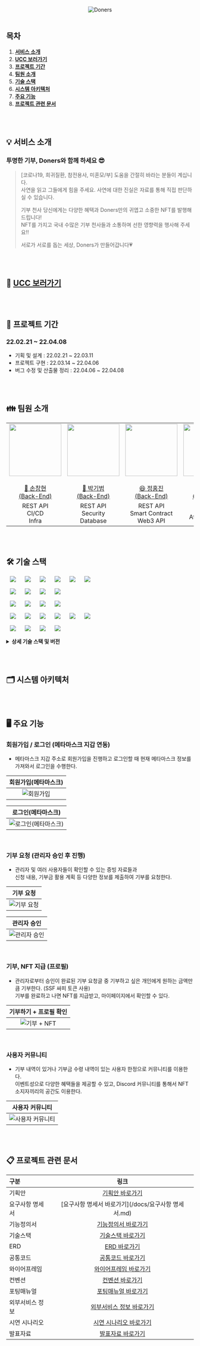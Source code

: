 <div align="center">
  <br />
  <img src="./readme_assets/doners_intro.png" alt="Doners" />
  <br />
  <br />
</div>

## 목차

1. [**서비스 소개**](#1)
2. [**UCC 보러가기**](#2)
3. [**프로젝트 기간**](#3)
4. [**팀원 소개**](#4)
5. [**기술 스택**](#5)
6. [**시스템 아키텍처**](#6)
7. [**주요 기능**](#7)
8. [**프로젝트 관련 문서**](#8)

<br/><br/>

<div id="1"></div>

## 💡 서비스 소개

### 투명한 기부, Doners와 함께 하세요 😎

> [코로나19, 희귀질환, 참전용사, 미혼모/부]  도움을 간절히 바라는 분들이 계십니다. <br/>
> 사연을 읽고 그들에게 힘을 주세요. 사연에 대한 진실은 자료를 통해 직접 판단하실 수 있습니다. <br/>
> 
> 기부 천사 당신에게는 다양한 혜택과 Doners만의 귀엽고 소중한 NFT를 발행해 드립니다! <br/>
> NFT를 가지고 국내 수많은 기부 천사들과 소통하며 선한 영향력을 행사해 주세요!! <br/>
>
> 서로가 서로를 돕는 세상, Doners가 만들어갑니다💗

<br/><br/>

<div id="2"></div>

## 🎥 [UCC 보러가기]()


<br/><br/>

<div id="3"></div>

## 📆 프로젝트 기간
### 22.02.21 ~ 22.04.08
- 기획 및 설계 : 22.02.21 ~ 22.03.11
- 프로젝트 구현 : 22.03.14 ~ 22.04.06
- 버그 수정 및 산출물 정리 : 22.04.06 ~ 22.04.08


<br/><br/>

<div id="4"></div>

## 👪 팀원 소개
<table>
    <tr>
        <td height="140px" align="center"> <a href="https://github.com/changhyuns">
            <img src="https://avatars.githubusercontent.com/changhyuns" width="140px" /> <br><br> 👑 손창현 <br>(Back-End) </a> <br></td>
        <td height="140px" align="center"> <a href="https://github.com/kibum414">
            <img src="https://avatars.githubusercontent.com/kibum414" width="140px" /> <br><br> 🙂 박기범 <br>(Back-End) </a> <br></td>
        <td height="140px" align="center"> <a href="https://github.com/JeongHongJin">
            <img src="https://avatars.githubusercontent.com/JeongHongJin" width="140px" /> <br><br> 😆 정홍진 <br>(Back-End) </a> <br></td>
        <td height="140px" align="center"> <a href="https://github.com/thdalstn6352">
            <img src="https://avatars.githubusercontent.com/thdalstn6352" width="140px" /> <br><br> 😁 송민수 <br>(Front-End) </a> <br></td>
        <td height="140px" align="center"> <a href="https://github.com/eazae">
            <img src="https://avatars.githubusercontent.com/eazae" width="140px" /> <br><br> 🙄 신지우 <br>(Front-End) </a> <br></td>
        <td height="140px" align="center"> <a href="https://github.com/j-ij-i">
            <img src="https://avatars.githubusercontent.com/j-ij-i" width="140px" /> <br><br> 😶 이선민 <br>(Front-End) </a> <br></td>
    </tr>
    <tr>
        <td align="center">REST API<br/>CI/CD<br/>Infra<br/></td>
        <td align="center">REST API<br/>Security<br/>Database<br/></td>
        <td align="center">REST API<br/>Smart Contract<br/>Web3 API<br/></td>
        <td align="center">UI/UX<br/>Atomic Design<br/></td>
        <td align="center">UI/UX<br/>NFT Contract<br/>Web3 API<br/></td>
        <td align="center">UI/UX<br/><br/></td>
    </tr>
</table>

<br/><br/>

<div id="5"></div>

## 🛠️ 기술 스택
<img src="https://img.shields.io/badge/Java-007396?style=for-the-badge&logo=Java&logoColor=#007396" style="height : auto; margin-left : 10px; margin-right : 10px;"/> <img src="https://img.shields.io/badge/Gradle-02303A?style=for-the-badge&logo=Gradle&logoColor=white" style="height : auto; margin-left : 10px; margin-right : 10px;"/> <img src="https://img.shields.io/badge/Spring Boot-6DB33F?style=for-the-badge&logo=Spring Boot&logoColor=white" style="height : auto; margin-left : 10px; margin-right : 10px;"/> <img src="https://img.shields.io/badge/Spring Security-6DB33F?style=for-the-badge&logo=Spring Security&logoColor=white" style="height : auto; margin-left : 10px; margin-right : 10px;"/>  <img src="https://img.shields.io/badge/Swagger-85EA2D?style=for-the-badge&logo=Swagger&logoColor=black" style="height : auto; margin-left : 10px; margin-right : 10px;"/> <img src="https://img.shields.io/badge/JSON Web Tokens-000000?style=for-the-badge&logo=JSON Web Tokens&logoColor=white" style="height : auto; margin-left : 10px; margin-right : 10px;"/> <br>

<img src="https://img.shields.io/badge/Solidity-363636?style=for-the-badge&logo=Solidity&logoColor=#363636" style="height : auto; margin-left : 10px; margin-right : 10px;"/> <img src="https://img.shields.io/badge/Ethereum-3C3C3D?style=for-the-badge&logo=Ethereum&logoColor=#3C3C3D" style="height : auto; margin-left : 10px; margin-right : 10px;"/> <img src="https://img.shields.io/badge/Web3.js-F16822?style=for-the-badge&logo=Web3.js&logoColor=white" style="height : auto; margin-left : 10px; margin-right : 10px;"/> <img src="https://img.shields.io/badge/JavaScript-F7DF1E?style=for-the-badge&logo=JavaScript&logoColor=white" style="height : auto; margin-left : 10px; margin-right : 10px;"/>  <br>

<img src="https://img.shields.io/badge/Node.js-339939?style=for-the-badge&logo=Node.js&logoColor=white" style="height : auto; margin-left : 10px; margin-right : 10px;"/> <img src="https://img.shields.io/badge/React-61DAFB?style=for-the-badge&logo=React&logoColor=black" style="height : auto; margin-left : 10px; margin-right : 10px;"/> <img src="https://img.shields.io/badge/TypeScript-3178C6?style=for-the-badge&logo=TypeScript&logoColor=white" style="height : auto; margin-left : 10px; margin-right : 10px;"/> <img src="https://img.shields.io/badge/PostCSS-DD3A0A?style=for-the-badge&logo=PostCss&logoColor=white" style="height : auto; margin-left : 10px; margin-right : 10px;"/> <br>

<img src="https://img.shields.io/badge/Nginx-009639?style=for-the-badge&logo=NGINX&logoColor=white" style="height : auto; margin-left : 10px; margin-right : 10px;"/> <img src="https://img.shields.io/badge/Docker-2496ED?style=for-the-badge&logo=Docker&logoColor=white" style="height : auto; margin-left : 10px; margin-right : 10px;"/> <img src="https://img.shields.io/badge/Jenkins-D24939?style=for-the-badge&logo=Jenkins&logoColor=white" style="height : auto; margin-left : 10px; margin-right : 10px;"/> <img src="https://img.shields.io/badge/MySQL-4479A1?style=for-the-badge&logo=MySQL&logoColor=white" style="height : auto; margin-left : 10px; margin-right : 10px;"/> <img src="https://img.shields.io/badge/Ubuntu-E95420?style=for-the-badge&logo=Ubuntu&logoColor=white" style="height : auto; margin-left : 10px; margin-right : 10px;"/> <img src="https://img.shields.io/badge/Amazon S3-FA5858?style=for-the-badge&logo=Amazon S3&logoColor=white" style="height : auto; margin-left : 10px; margin-right : 10px;"/> <br>

<img src="https://img.shields.io/badge/Jira-0052CC?style=for-the-badge&logo=Jira&logoColor=white" style="height : auto; margin-left : 10px; margin-right : 10px;"/> <img src="https://img.shields.io/badge/GitLab-FCA121?style=for-the-badge&logo=GitLab&logoColor=white" style="height : auto; margin-left : 10px; margin-right : 10px;"/> <img src="https://img.shields.io/badge/Notion-000000?style=for-the-badge&logo=Notion&logoColor=white" style="height : auto; margin-left : 10px; margin-right : 10px;"/> <img src="https://img.shields.io/badge/Mattermost-0058CC?style=for-the-badge&logo=Mattermost&logoColor=white" style="height : auto; margin-left : 10px; margin-right : 10px;"/> <br>

<details><summary> <b> 상세 기술 스택 및 버전</b> </summary>

| 범위           | 기술 스택       | 상세               | 버전        |
| -------------- | --------------- | ------------------ | ----------- |
| **공통**           | 버전 컨트롤     | Gitlab             |             |
|                | 이슈 관리       | Jira               |             |
|                | 커뮤니케이션    | Mattermost, Notion |             |
| **BackEnd**        | DB              | MySQL              | 5.7         |
|                | JDK             | Zulu               | 8.33.0.1    |
|                | spring          | spring boot        | 2.6.4       |
|                | IDE             | Eclipse            | JEE 2020-06 |
|                |                 | Intellij           | 2021.03     |
|                | 빌드 툴         | Gradle             | 7.3.3       |
| **FrontEnd**       | HTML5           |                    |             |
|                | CSS3            |                    |             |
|                | JavaScript(ES6) |                    |             |
|                | TypeScript      |                    |             |
|                | React           | React              | 17.0.2      |
|                | React           | Recoil             | 0.6.1       |
|                | IDE             | Visual Studio Code |             |
|                | React           | PostCSS            |             |
| **Server**         | 서버            | AWS EC2            |             |
| **DevOps**         | CI/CD           | Docker             |             |
|                | CI/CD           | Jenkins            |             |
| **Smart-Contract** | Solidity        | Solidity           | ^0.8.0      |
|                | Truffle         | Truffle            | 5.5.6       |
|                | Web3.js         | Web3.js            | 1.7.1       |

</details>

<br/><br/>

<div id="6"></div>

## 🗂️ 시스템 아키텍처

<br/><br/>

<div id="7"></div>

## 🖥️ 주요 기능 

### 회원가입 / 로그인 (메타마스크 지갑 연동)
- 메타마스크 지갑 주소로 회원가입을 진행하고 
  로그인할 때 현재 메타마스크 정보를 가져와서 로그인을 수행한다.

|                              회원가입(메타마스크)                       |
| :---------------------------------------------------------------------------: |
|  <img src="./readme_assets/signup.gif" alt="회원가입" />  |

|                              로그인(메타마스크)                       |
| :---------------------------------------------------------------------------: |
|  <img src="./readme_assets/metamask_login.gif" alt="로그인(메타마스크)" />  |

<br/>

### 기부 요청 (관리자 승인 후 진행)
- 관리자 및 여러 사용자들이 확인할 수 있는 증빙 자료들과 <br>
  신청 내용, 기부금 활용 계획 등 다양한 정보를 제출하여 기부를 요청한다.

|                              기부 요청                       |
| :---------------------------------------------------------------------------: |
|  <img src="./readme_assets/donation.gif" alt="기부 요청" />  |

|                              관리자 승인                       |
| :---------------------------------------------------------------------------: |
|  <img src="./readme_assets/admin.gif" alt="관리자 승인" />  |

<br/>

### 기부, NFT 지급 (프로필)
- 관리자로부터 승인이 완료된 기부 요청글 중 기부하고 싶은 개인에게 원하는 금액만큼 기부한다. (SSF 싸피 토큰 사용)  <br>
  기부를 완료하고 나면 NFT를 지급받고, 마이페이지에서 확인할 수 있다.

|                              기부하기 + 프로필 확인                       |
| :---------------------------------------------------------------------------: |
|  <img src="./readme_assets/donate.gif" alt="기부 + NFT" />  |

<br/>

### 사용자 커뮤니티
- 기부 내역이 있거나 기부금 수령 내역이 있는 사용자 한정으로 커뮤니티를 이용한다. <br>
  이벤트성으로 다양한 혜택들을 제공할 수 있고, Discord 커뮤니티를 통해서 NFT 소지자끼리의 공간도 이용한다.

|                              사용자 커뮤니티                       |
| :---------------------------------------------------------------------------: |
|  <img src="./readme_assets/community.gif" alt="사용자 커뮤니티" />  |

<br/><br/>


<div id="8"></div>

## 📋 프로젝트 관련 문서
|  구분  |  링크  |
| :--------------- | :---------------: |
| 기획안 | [기획안 바로가기](/docs/기획안.md) |
| 요구사항 명세서 | [요구사항 명세서 바로가기](/docs/요구사항 명세서.md) |
| 기능정의서 | [기능정의서 바로가기](/docs/기능정의서.md) |
| 기술스택 | [기술스택 바로가기](/docs/기술스택.md) |
| ERD | [ERD 바로가기](/docs/ERD.md) |
| 공통코드 | [공통코드 바로가기](/docs/공통코드.md) |
| 와이어프레임 | [와이어프레임 바로가기](/docs/와이어프레임.md) |
| 컨벤션 | [컨벤션 바로가기](/docs/컨벤션.md) |
| 포팅매뉴얼 | [포팅매뉴얼 바로가기](/exec/서울_4반_A404_포팅매뉴얼.pdf) |
| 외부서비스 정보 | [외부서비스 정보 바로가기](/exec/서울_4반_A404_외부서비스정보.pdf) |
| 시연 시나리오 | [시연 시나리오 바로가기](/exec/서울_4반_A404_시연시나리오.pdf) |
| 발표자료 | [발표자료 바로가기](/docs/서울_4반_A404_발표자료.pdf) |
